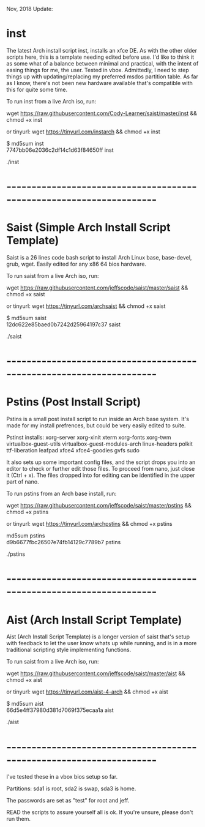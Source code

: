 Nov, 2018 Update:

# inst

The latest Arch install script inst, installs an xfce DE. As with the other older scripts here, this is a template needing edited before use. 
I'd like to think it as some what of a balance between minimal and practical, with the intent of easing things for me, the user. Tested in vbox. 
Admittedly, I need to step things up with updating/replacing my preferred msdos partition table. As far as I know, there's not been new hardware 
available that's compatible with this for quite some time.

To run inst from a live Arch iso, run:

 wget https://raw.githubusercontent.com/Cody-Learner/saist/master/inst && chmod +x inst

or tinyurl: wget https://tinyurl.com/instarch && chmod +x inst

$ md5sum inst<br>
7747bb06e2036c2df14c1d63f84650ff  inst


 ./inst


# --------------------------------------------------------------------

# Saist    (Simple Arch Install Script Template)

Saist is a 26 lines code bash script to install Arch Linux base, base-devel, grub, wget. Easily edited for any x86 64 bios hardware.

To run saist from a live Arch iso, run:

 wget https://raw.githubusercontent.com/jeffscode/saist/master/saist && chmod +x saist
 
or tinyurl: wget https://tinyurl.com/archsaist && chmod +x saist

$ md5sum saist<br>
12dc622e85baed0b7242d25964197c37  saist


 ./saist

# --------------------------------------------------------------------

# Pstins (Post Install Script)

Pstins is a small post install script to run inside an Arch base system. It's made for my install prefrences, but could be very easily edited to suite. 

Pstinst installs: xorg-server xorg-xinit xterm xorg-fonts xorg-twm virtualbox-guest-utils virtualbox-guest-modules-arch linux-headers polkit ttf-liberation leafpad xfce4 xfce4-goodies gvfs sudo 

It also sets up some important config files, and the script drops you into an editor to check or further edit those files. To proceed from nano, just close it (Ctrl + x). The files dropped into for editing can be identified in the upper part of nano. 

To run pstins from an Arch base install, run:

 wget https://raw.githubusercontent.com/jeffscode/saist/master/pstins && chmod +x pstins
 
 or tinyurl: wget https://tinyurl.com/archpstins && chmod +x pstins

md5sum pstins<br>
d9b6677fbc26507e74fb14129c7789b7  pstins


 ./pstins

# --------------------------------------------------------------------

# Aist    (Arch Install Script Template)

Aist (Arch Install Script Template) is a longer version of saist that's setup with feedback to let the user know whats up while running, and is in a more traditional scripting style implementing functions.

To run saist from a live Arch iso, run:

 wget https://raw.githubusercontent.com/jeffscode/saist/master/aist && chmod +x aist
 
 or tinyurl: wget https://tinyurl.com/aist-4-arch && chmod +x aist

$ md5sum aist<br>
66d5e4ff37980d381d7069f375ecaa1a  aist

 ./aist


# --------------------------------------------------------------------



I've tested these in a vbox bios setup so far. 

Partitions: sda1 is root, sda2 is swap, sda3 is home. 

The passwords are set as "test" for root and jeff.

READ the scripts to assure yourself all is ok. If you're unsure, please don't run them.




